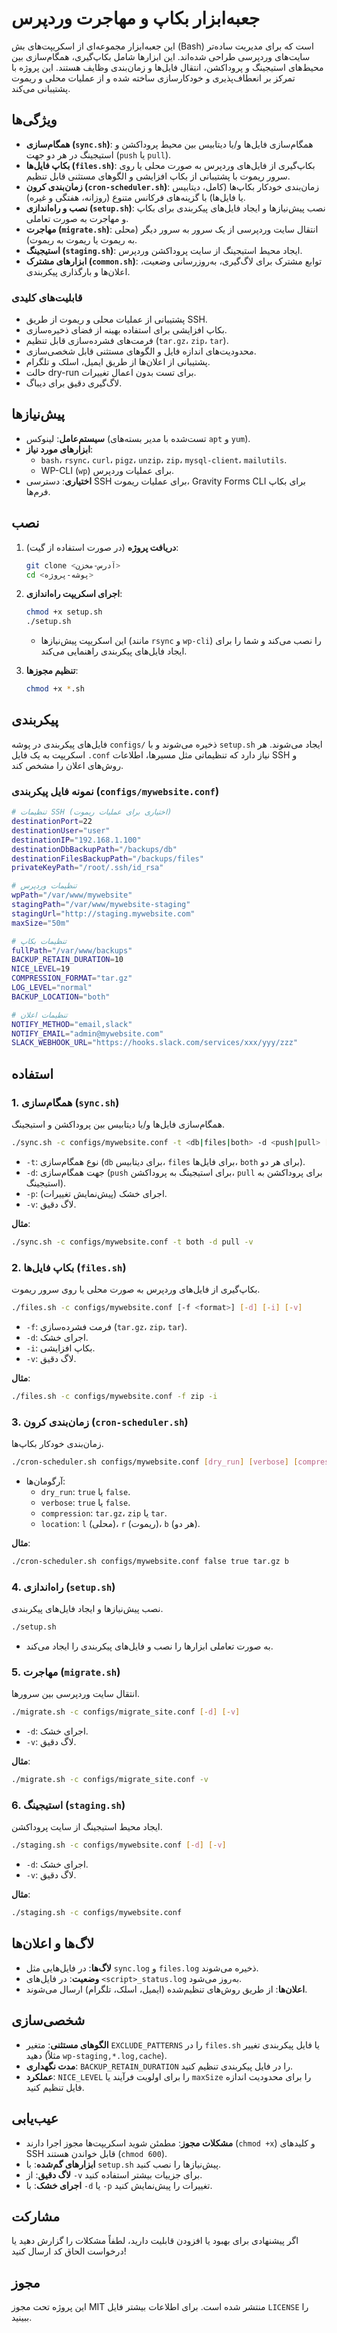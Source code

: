# جعبه‌ابزار بکاپ و مهاجرت وردپرس

این جعبه‌ابزار مجموعه‌ای از اسکریپت‌های بش (Bash) است که برای مدیریت ساده‌تر سایت‌های وردپرسی طراحی شده‌اند. این ابزارها شامل بکاپ‌گیری، همگام‌سازی بین محیط‌های استیجینگ و پروداکشن، انتقال فایل‌ها و زمان‌بندی وظایف هستند. این پروژه با تمرکز بر انعطاف‌پذیری و خودکارسازی ساخته شده و از عملیات محلی و ریموت پشتیبانی می‌کند.

## ویژگی‌ها

- **همگام‌سازی (`sync.sh`)**: همگام‌سازی فایل‌ها و/یا دیتابیس بین محیط پروداکشن و استیجینگ در هر دو جهت (`push` یا `pull`).
- **بکاپ فایل‌ها (`files.sh`)**: بکاپ‌گیری از فایل‌های وردپرس به صورت محلی یا روی سرور ریموت با پشتیبانی از بکاپ افزایشی و الگوهای مستثنی قابل تنظیم.
- **زمان‌بندی کرون (`cron-scheduler.sh`)**: زمان‌بندی خودکار بکاپ‌ها (کامل، دیتابیس یا فایل‌ها) با گزینه‌های فرکانس متنوع (روزانه، هفتگی و غیره).
- **نصب و راه‌اندازی (`setup.sh`)**: نصب پیش‌نیازها و ایجاد فایل‌های پیکربندی برای بکاپ و مهاجرت به صورت تعاملی.
- **مهاجرت (`migrate.sh`)**: انتقال سایت وردپرسی از یک سرور به سرور دیگر (محلی به ریموت یا ریموت به ریموت).
- **استیجینگ (`staging.sh`)**: ایجاد محیط استیجینگ از سایت پروداکشن وردپرس.
- **ابزارهای مشترک (`common.sh`)**: توابع مشترک برای لاگ‌گیری، به‌روزرسانی وضعیت، اعلان‌ها و بارگذاری پیکربندی.

### قابلیت‌های کلیدی
- پشتیبانی از عملیات محلی و ریموت از طریق SSH.
- بکاپ افزایشی برای استفاده بهینه از فضای ذخیره‌سازی.
- فرمت‌های فشرده‌سازی قابل تنظیم (`tar.gz`، `zip`، `tar`).
- محدودیت‌های اندازه فایل و الگوهای مستثنی قابل شخصی‌سازی.
- پشتیبانی از اعلان‌ها از طریق ایمیل، اسلک و تلگرام.
- حالت dry-run برای تست بدون اعمال تغییرات.
- لاگ‌گیری دقیق برای دیباگ.

## پیش‌نیازها

- **سیستم‌عامل**: لینوکس (تست‌شده با مدیر بسته‌های `apt` و `yum`).
- **ابزارهای مورد نیاز**:
  - `bash`، `rsync`، `curl`، `pigz`، `unzip`، `zip`، `mysql-client`، `mailutils`.
  - WP-CLI (`wp`) برای عملیات وردپرس.
- **اختیاری**: دسترسی SSH برای عملیات ریموت، Gravity Forms CLI برای بکاپ فرم‌ها.

## نصب

1. **دریافت پروژه** (در صورت استفاده از گیت):
   ```bash
   git clone <آدرس-مخزن>
   cd <پوشه-پروژه>
   ```

2. **اجرای اسکریپت راه‌اندازی**:
   ```bash
   chmod +x setup.sh
   ./setup.sh
   ```
   - این اسکریپت پیش‌نیازها (مانند `rsync` و `wp-cli`) را نصب می‌کند و شما را برای ایجاد فایل‌های پیکربندی راهنمایی می‌کند.

3. **تنظیم مجوزها**:
   ```bash
   chmod +x *.sh
   ```

## پیکربندی

فایل‌های پیکربندی در پوشه `configs/` ذخیره می‌شوند و با `setup.sh` ایجاد می‌شوند. هر اسکریپت به یک فایل `.conf` نیاز دارد که تنظیماتی مثل مسیرها، اطلاعات SSH و روش‌های اعلان را مشخص کند.

### نمونه فایل پیکربندی (`configs/mywebsite.conf`)
```bash
# تنظیمات SSH (اختیاری برای عملیات ریموت)
destinationPort=22
destinationUser="user"
destinationIP="192.168.1.100"
destinationDbBackupPath="/backups/db"
destinationFilesBackupPath="/backups/files"
privateKeyPath="/root/.ssh/id_rsa"

# تنظیمات وردپرس
wpPath="/var/www/mywebsite"
stagingPath="/var/www/mywebsite-staging"
stagingUrl="http://staging.mywebsite.com"
maxSize="50m"

# تنظیمات بکاپ
fullPath="/var/www/backups"
BACKUP_RETAIN_DURATION=10
NICE_LEVEL=19
COMPRESSION_FORMAT="tar.gz"
LOG_LEVEL="normal"
BACKUP_LOCATION="both"

# تنظیمات اعلان
NOTIFY_METHOD="email,slack"
NOTIFY_EMAIL="admin@mywebsite.com"
SLACK_WEBHOOK_URL="https://hooks.slack.com/services/xxx/yyy/zzz"
```

## استفاده

### 1. همگام‌سازی (`sync.sh`)
همگام‌سازی فایل‌ها و/یا دیتابیس بین پروداکشن و استیجینگ.

```bash
./sync.sh -c configs/mywebsite.conf -t <db|files|both> -d <push|pull> [-p] [-v]
```
- `-t`: نوع همگام‌سازی (`db` برای دیتابیس، `files` برای فایل‌ها، `both` برای هر دو).
- `-d`: جهت همگام‌سازی (`push` برای استیجینگ به پروداکشن، `pull` برای پروداکشن به استیجینگ).
- `-p`: اجرای خشک (پیش‌نمایش تغییرات).
- `-v`: لاگ دقیق.

**مثال**:
```bash
./sync.sh -c configs/mywebsite.conf -t both -d pull -v
```

### 2. بکاپ فایل‌ها (`files.sh`)
بکاپ‌گیری از فایل‌های وردپرس به صورت محلی یا روی سرور ریموت.

```bash
./files.sh -c configs/mywebsite.conf [-f <format>] [-d] [-i] [-v]
```
- `-f`: فرمت فشرده‌سازی (`tar.gz`، `zip`، `tar`).
- `-d`: اجرای خشک.
- `-i`: بکاپ افزایشی.
- `-v`: لاگ دقیق.

**مثال**:
```bash
./files.sh -c configs/mywebsite.conf -f zip -i
```

### 3. زمان‌بندی کرون (`cron-scheduler.sh`)
زمان‌بندی خودکار بکاپ‌ها.

```bash
./cron-scheduler.sh configs/mywebsite.conf [dry_run] [verbose] [compression] [location]
```
- آرگومان‌ها:
  - `dry_run`: `true` یا `false`.
  - `verbose`: `true` یا `false`.
  - `compression`: `tar.gz`، `zip` یا `tar`.
  - `location`: `l` (محلی)، `r` (ریموت)، `b` (هر دو).

**مثال**:
```bash
./cron-scheduler.sh configs/mywebsite.conf false true tar.gz b
```

### 4. راه‌اندازی (`setup.sh`)
نصب پیش‌نیازها و ایجاد فایل‌های پیکربندی.

```bash
./setup.sh
```
- به صورت تعاملی ابزارها را نصب و فایل‌های پیکربندی را ایجاد می‌کند.

### 5. مهاجرت (`migrate.sh`)
انتقال سایت وردپرسی بین سرورها.

```bash
./migrate.sh -c configs/migrate_site.conf [-d] [-v]
```
- `-d`: اجرای خشک.
- `-v`: لاگ دقیق.

**مثال**:
```bash
./migrate.sh -c configs/migrate_site.conf -v
```

### 6. استیجینگ (`staging.sh`)
ایجاد محیط استیجینگ از سایت پروداکشن.

```bash
./staging.sh -c configs/mywebsite.conf [-d] [-v]
```
- `-d`: اجرای خشک.
- `-v`: لاگ دقیق.

**مثال**:
```bash
./staging.sh -c configs/mywebsite.conf
```

## لاگ‌ها و اعلان‌ها

- **لاگ‌ها**: در فایل‌هایی مثل `sync.log` و `files.log` ذخیره می‌شوند.
- **وضعیت**: در فایل‌های `<script>_status.log` به‌روز می‌شود.
- **اعلان‌ها**: از طریق روش‌های تنظیم‌شده (ایمیل، اسلک، تلگرام) ارسال می‌شوند.

## شخصی‌سازی

- **الگوهای مستثنی**: متغیر `EXCLUDE_PATTERNS` را در `files.sh` یا فایل پیکربندی تغییر دهید (مثلاً `wp-staging,*.log,cache`).
- **مدت نگهداری**: `BACKUP_RETAIN_DURATION` را در فایل پیکربندی تنظیم کنید.
- **عملکرد**: `NICE_LEVEL` را برای اولویت فرآیند یا `maxSize` را برای محدودیت اندازه فایل تنظیم کنید.

## عیب‌یابی

- **مشکلات مجوز**: مطمئن شوید اسکریپت‌ها مجوز اجرا دارند (`chmod +x`) و کلیدهای SSH قابل خواندن هستند (`chmod 600`).
- **ابزارهای گم‌شده**: با `setup.sh` پیش‌نیازها را نصب کنید.
- **لاگ دقیق**: از `-v` برای جزییات بیشتر استفاده کنید.
- **اجرای خشک**: با `-d` یا `-p` تغییرات را پیش‌نمایش کنید.

## مشارکت

اگر پیشنهادی برای بهبود یا افزودن قابلیت دارید، لطفاً مشکلات را گزارش دهید یا درخواست الحاق کد ارسال کنید!

## مجوز

این پروژه تحت مجوز MIT منتشر شده است. برای اطلاعات بیشتر فایل `LICENSE` را ببینید.
